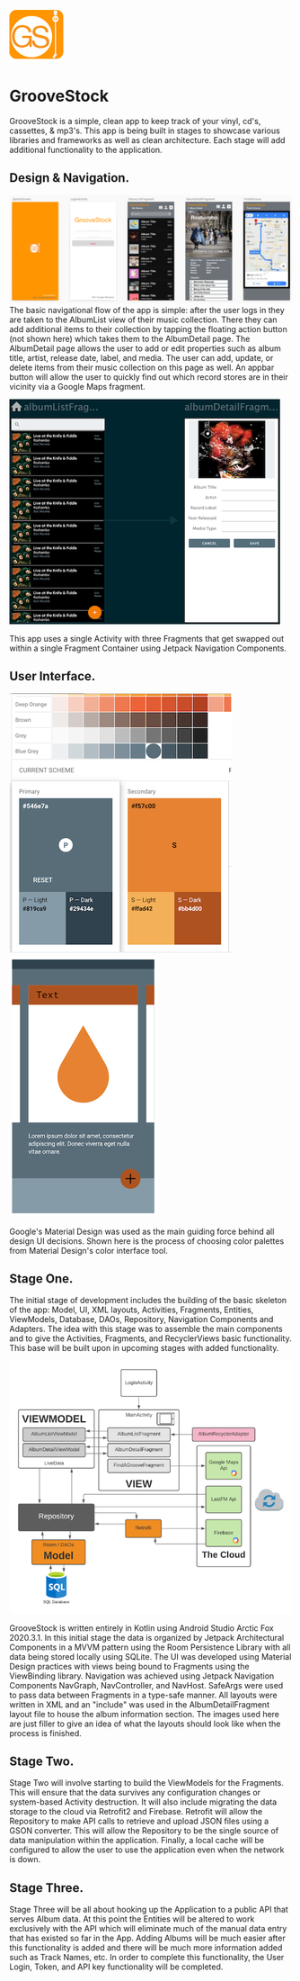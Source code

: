 ![groovestock applogo](images/groovestock_applogo.png)
# GrooveStock
GrooveStock is a simple, clean app to keep track of your vinyl, cd's, cassettes, & mp3's. This app is being built in stages to showcase various libraries and frameworks as well as clean architecture. Each stage will add additional functionality to the application. 

## Design & Navigation.
![groovestock wireframe](images/groovestock_wireframe.png)
The basic navigational flow of the app is simple: after the user logs in they are taken to the AlbumList view of their music collection. There they can add additional items to their collection by tapping the floating action button (not shown here) which takes them to the AlbumDetail page. The AlbumDetail page allows the user to add or edit properties such as album title, artist, release date, label, and media. The user can add, update, or delete items from their music collection on this page as well. An appbar button will allow the user to quickly find out which record stores are in their vicinity via a Google Maps fragment. 

![groovestock nav graph](images/navgraph.png)

This app uses a single Activity with three Fragments that get swapped out within a single Fragment Container using Jetpack Navigation Components.

## User Interface.
![groovestock material themes](images/groovestock_materialthemes.png) ![groovestock_color demo](images/groovestock_materialdemo.png)

Google's Material Design was used as the main guiding force behind all design UI decisions. Shown here is the process of choosing color palettes from Material Design's color interface tool. 

## Stage One.
The initial stage of development includes the building of the basic skeleton of the app: Model, UI, XML layouts, Activities, Fragments, Entities, ViewModels, Database, DAOs, Repository, Navigation Components and Adapters. The idea with this stage was to assemble the main components and to give the Activities, Fragments, and RecyclerViews basic functionality. This base will be built upon in upcoming stages with added functionality. 

![groovestock architecture](images/groovestock_architecture.png)

GrooveStock is written entirely in Kotlin using Android Studio Arctic Fox 2020.3.1. In this initial stage the data is organized by Jetpack Architectural Components in a MVVM pattern using the Room Persistence Library with all data being stored locally using SQLite. The UI was developed using Material Design practices with views being bound to Fragments using the ViewBinding library. Navigation was achieved using Jetpack Navigation Components NavGraph, NavController, and NavHost. SafeArgs were used to pass data between Fragments in a type-safe manner. All layouts were written in XML and an "include" was used in the AlbumDetailFragment layout file to house the album information section. The images used here are just filler to give an idea of what the layouts should look like when the process is finished.

## Stage Two.
Stage Two will involve starting to build the ViewModels for the Fragments. This will ensure that the data survives any configuration changes or system-based Activity destruction. It will also include migrating the data storage to the cloud via Retrofit2 and Firebase. Retrofit will allow the Repository to make API calls to retrieve and upload JSON files using a GSON converter. This will allow the Repository to be the single source of data manipulation within the application. Finally, a local cache will be configured to allow the user to use the application even when the network is down.
  
## Stage Three.
Stage Three will be all about hooking up the Application to a public API that serves Album data. At this point the Entities will be altered to work exclusively with the API which will eliminate much of the manual data entry that has existed so far in the App. Adding Albums will be much easier after this functionality is added and there will be much more information added such as Track Names, etc. In order to complete this functionality, the User Login, Token, and API key functionality will be completed.
  










